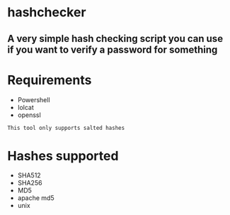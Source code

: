 # hashchecker
A very simple hash checking script you can use if you want to verify a password for something
---
# Requirements
- Powershell
- lolcat
- openssl
```
This tool only supports salted hashes
```
# Hashes supported
- SHA512
- SHA256
- MD5
- apache md5
- unix
